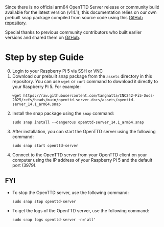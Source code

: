 Since there is no official arm64 OpenTTD Server release or community build available for the latest version (v14.1), this documentation relies on our own prebuilt snap package compiled from source code using this [GitHub repository](https://github.com/tangnatta/openttd-server/).

Special thanks to previous community contributors who built earlier versions and shared them on [GitHub](https://github.com/zoltantamasvajda/openttd-server).

# Step by step Guide

0. Login to your Raspberry Pi 5 via SSH or VNC
1. Download our prebuilt snap package from the `assets` directory in this repository. You can use `wget` or `curl` command to download it directly to your Raspberry Pi 5.
   For example:
   ```
   wget https://raw.githubusercontent.com/tangnatta/INC242-Pi5-Docs-2025/refs/heads/main/openttd-server-docs/assets/openttd-server_14.1_arm64.snap
   ```
2. Install the snap package using the `snap` command:
   ```
   sudo snap install --dangerous openttd-server_14.1_arm64.snap
   ```
3. After installation, you can start the OpenTTD server using the following command:
   ```
   sudo snap start openttd-server
   ```
4. Connect to the OpenTTD server from your OpenTTD client on your computer using the IP address of your Raspberry Pi 5 and the default port (3979).

## FYI

- To stop the OpenTTD server, use the following command:
  ```
  sudo snap stop openttd-server
  ```
- To get the logs of the OpenTTD server, use the following command:
  ```
  sudo snap logs openttd-server -n='all'
  ```
